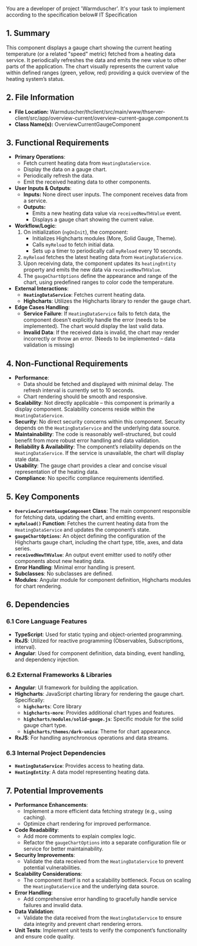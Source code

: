 You are a developer of project 'Warmduscher'. It's your task to implement according to the specification below# IT Specification

## 1. Summary

This component displays a gauge chart showing the current heating temperature (or a related "speed" metric) fetched from a heating data service. It periodically refreshes the data and emits the new value to other parts of the application. The chart visually represents the current value within defined ranges (green, yellow, red) providing a quick overview of the heating system’s status.

## 2. File Information

- **File Location:** Warmduscher/thclient/src/main/www/thserver-client/src/app/overview-current/overview-current-gauge.component.ts
- **Class Name(s):** OverviewCurrentGaugeComponent

## 3. Functional Requirements

- **Primary Operations**:
    - Fetch current heating data from `HeatingDataService`.
    - Display the data on a gauge chart.
    - Periodically refresh the data.
    - Emit the received heating data to other components.
- **User Inputs & Outputs**:
    - **Inputs:** None direct user inputs.  The component receives data from a service.
    - **Outputs:** 
        - Emits a new heating data value via `receivedNewTHValue` event.
        - Displays a gauge chart showing the current value.
- **Workflow/Logic**:
    1. On initialization (`ngOnInit`), the component:
        - Initializes Highcharts modules (More, Solid Gauge, Theme).
        - Calls `myReload` to fetch initial data.
        - Sets up a timer to periodically call `myReload` every 10 seconds.
    2. `myReload` fetches the latest heating data from `HeatingDataService`.
    3. Upon receiving data, the component updates its `heatingEntity` property and emits the new data via `receivedNewTHValue`.
    4. The `gaugeChartOptions` define the appearance and range of the chart, using predefined ranges to color code the temperature.
- **External Interactions**:
    - **`HeatingDataService`**:  Fetches current heating data.
    - **Highcharts**:  Utilizes the Highcharts library to render the gauge chart.
- **Edge Cases Handling**:
    - **Service Failure**:  If `HeatingDataService` fails to fetch data, the component doesn't explicitly handle the error (needs to be implemented). The chart would display the last valid data.
    - **Invalid Data**: If the received data is invalid, the chart may render incorrectly or throw an error. (Needs to be implemented – data validation is missing)

## 4. Non-Functional Requirements

- **Performance**:
    - Data should be fetched and displayed with minimal delay.  The refresh interval is currently set to 10 seconds.
    - Chart rendering should be smooth and responsive.
- **Scalability**: Not directly applicable – this component is primarily a display component. Scalability concerns reside within the `HeatingDataService`.
- **Security**:  No direct security concerns within this component. Security depends on the `HeatingDataService` and the underlying data source.
- **Maintainability**:  The code is reasonably well-structured, but could benefit from more robust error handling and data validation.
- **Reliability & Availability**:  The component’s reliability depends on the `HeatingDataService`.  If the service is unavailable, the chart will display stale data.
- **Usability**:  The gauge chart provides a clear and concise visual representation of the heating data.
- **Compliance**: No specific compliance requirements identified.

## 5. Key Components

- **`OverviewCurrentGaugeComponent` Class**:  The main component responsible for fetching data, updating the chart, and emitting events.
- **`myReload()` Function**:  Fetches the current heating data from the `HeatingDataService` and updates the component’s state.
- **`gaugeChartOptions`**: An object defining the configuration of the Highcharts gauge chart, including the chart type, title, axes, and data series.
- **`receivedNewTHValue`**: An output event emitter used to notify other components about new heating data.
- **Error Handling**: Minimal error handling is present.
- **Subclasses**: No subclasses are defined.
- **Modules**: Angular module for component definition, Highcharts modules for chart rendering.

## 6. Dependencies

### 6.1 Core Language Features

- **TypeScript**: Used for static typing and object-oriented programming.
- **RxJS**:  Utilized for reactive programming (Observables, Subscriptions, interval).
- **Angular**:  Used for component definition, data binding, event handling, and dependency injection.

### 6.2 External Frameworks & Libraries

- **Angular**:  UI framework for building the application.
- **Highcharts**:  JavaScript charting library for rendering the gauge chart. Specifically:
    - **`highcharts`**: Core library
    - **`highcharts-more`**: Provides additional chart types and features.
    - **`highcharts/modules/solid-gauge.js`**:  Specific module for the solid gauge chart type.
    - **`highcharts/themes/dark-unica`**:  Theme for chart appearance.
- **RxJS**: For handling asynchronous operations and data streams.

### 6.3 Internal Project Dependencies

- **`HeatingDataService`**: Provides access to heating data.
- **`HeatingEntity`**: A data model representing heating data.

## 7. Potential Improvements

- **Performance Enhancements**:
    - Implement a more efficient data fetching strategy (e.g., using caching).
    - Optimize chart rendering for improved performance.
- **Code Readability**:
    - Add more comments to explain complex logic.
    - Refactor the `gaugeChartOptions` into a separate configuration file or service for better maintainability.
- **Security Improvements**:
    - Validate the data received from the `HeatingDataService` to prevent potential vulnerabilities.
- **Scalability Considerations**:
    - The component itself is not a scalability bottleneck.  Focus on scaling the `HeatingDataService` and the underlying data source.
- **Error Handling**:
    - Add comprehensive error handling to gracefully handle service failures and invalid data.
- **Data Validation**:
    - Validate the data received from the `HeatingDataService` to ensure data integrity and prevent chart rendering errors.
- **Unit Tests**:  Implement unit tests to verify the component’s functionality and ensure code quality.